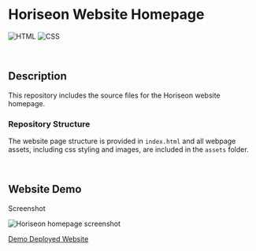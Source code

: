 # **Horiseon Website Homepage**
![HTML](https://img.shields.io/badge/Uses-HTML-red.svg)
![CSS](https://img.shields.io/badge/Uses-CSS-blue.svg)

&nbsp;
## **Description**
This repository includes the source files for the Horiseon website homepage. 

### Repository Structure
The website page structure is provided in `index.html`  and all webpage assets, including css styling and images, are included in the `assets` folder. 

&nbsp;
## **Website Demo**
Screenshot

![Horiseon homepage screenshot](https://drive.google.com/uc?export=view&id=1v0JH2z6GR57v5pHWo-OVhg1iBh8kWlrc)

[Demo Deployed Website](https://spfave.github.io/gwu_hw1_code_refactor/)

